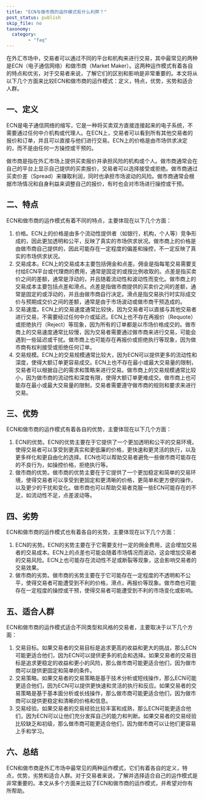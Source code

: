```yaml
---
title: "ECN与做市商的运作模式有什么利弊？"
post_status: publish
skip_file: no
taxonomy:
  category:
        - "faq"
---
```


在外汇市场中，交易者可以通过不同的平台和机构来进行交易，其中最常见的两种是ECN（电子通信网络）和做市商（Market Maker）。这两种运作模式有着各自的特点和优劣，对于交易者来说，了解它们的区别和影响是非常重要的。本文将从以下几个方面来比较ECN和做市商的运作模式：定义，特点，优势，劣势和适合人群。

## 一、定义

ECN是电子通信网络的缩写，它是一种将买卖双方直接连接起来的电子系统，不需要通过任何中介机构或代理人。在ECN上，交易者可以看到所有其他交易者的报价和订单，并且可以直接与他们进行交易。ECN上的价格是由市场供求决定的，而不是由任何一方操控或干预的。

做市商是指在外汇市场上提供买卖报价并承担风险的机构或个人。做市商通常会在自己的平台上显示自己提供的买卖报价，交易者可以选择接受或拒绝。做市商通过买卖价差（Spread）来赚取利润，同时也承担市场波动的风险。做市商通常会根据市场情况和自身利益来调整自己的报价，有时也会对市场进行操控或干预。

## 二、特点

ECN和做市商的运作模式有着不同的特点，主要体现在以下几个方面：

1. 价格。ECN上的价格是由多个流动性提供者（如银行，机构，个人等）竞争形成的，因此更加透明和公平，反映了真实的市场供求状况。做市商上的价格是由做市商自己提供的，因此可能存在一定程度的偏差和操控，不一定反映了真实的市场供求状况。
2. 交易成本。ECN上的交易成本主要包括佣金和点差。佣金是指每笔交易需要支付给ECN平台或代理商的费用，通常是固定的或按比例收取的。点差是指买卖价之间的差额，通常是浮动的，并且随着流动性和波动性而变化。做市商上的交易成本主要包括点差和滑点。点差是指做市商提供的买卖价之间的差额，通常是固定的或浮动的，并且由做市商自行决定。滑点是指交易执行时实际成交价与预期成交价之间的差额，通常是由于市场波动或做市商干预造成的。
3. 交易速度。ECN上的交易速度通常比较快，因为交易者可以直接与其他交易者进行交易，不需要经过任何中介或延迟。ECN上也不存在再报价（Requote）或拒绝执行（Reject）等现象，因为所有的订单都是以市场价格成交的。做市商上的交易速度通常比较慢，因为交易者需要通过做市商来进行交易，可能会遇到一些延迟或干扰。做市商上也可能存在再报价或拒绝执行等现象，因为做市商有权利接受或拒绝任何订单。
4. 交易规模。ECN上的交易规模通常比较大，因为ECN可以提供更多的流动性和深度，使得大额订单更容易成交。ECN上也不存在最小或最大交易量的限制，交易者可以根据自己的需求和策略来进行交易。做市商上的交易规模通常比较小，因为做市商的流动性和深度有限，使得大额订单更难成交。做市商上也可能存在最小或最大交易量的限制，交易者需要遵守做市商的规则和要求来进行交易。

## 三、优势

ECN和做市商的运作模式有着各自的优势，主要体现在以下几个方面：

1. ECN的优势。ECN的优势主要在于它提供了一个更加透明和公平的交易环境，使得交易者可以享受到更真实和更低廉的价格，更快速和更灵活的执行，以及更多样化和更自由化的选择。ECN也可以帮助交易者避免一些做市商可能存在的不良行为，如操控价格，拒绝执行等。
2. 做市商的优势。做市商的优势主要在于它提供了一个更加稳定和简单的交易环境，使得交易者可以享受到更固定和更清晰的价格，更简单和更方便的操作，以及更少的干扰和变化。做市商也可以帮助交易者克服一些ECN可能存在的不足，如流动性不足，点差波动等。

## 四、劣势

ECN和做市商的运作模式也有着各自的劣势，主要体现在以下几个方面：

1. ECN的劣势。ECN的劣势主要在于它需要支付一定的佣金费用，这会增加交易者的交易成本。ECN上的点差也可能会随着市场情况而波动，这会增加交易者的交易风险。ECN上也可能存在流动性不足或断裂等现象，这会影响交易者的交易效果。
2. 做市商的劣势。做市商的劣势主要在于它可能存在一定程度的不透明和不公平，使得交易者可能遭受到不利的价格，滑点，再报价等现象。做市商也可能存在一定程度的操控或干预，使得交易者可能遭受到不利的市场变化或影响。

## 五、适合人群

ECN和做市商的运作模式适合不同类型和风格的交易者，主要取决于以下几个方面：

1. 交易目标。如果交易者的交易目标是追求更高的收益和更大的挑战，那么ECN可能更适合他们，因为ECN可以提供更多的机会和选择。如果交易者的交易目标是追求更稳定的收益和更小的风险，那么做市商可能更适合他们，因为做市商可以提供更固定和简单的条件。
2. 交易策略。如果交易者的交易策略是基于技术分析或短线操作，那么ECN可能更适合他们，因为ECN可以提供更快速和灵活的执行和反应。如果交易者的交易策略是基于基本面分析或长线操作，那么做市商可能更适合他们，因为做市商可以提供更稳定和清晰的价格和信息。
3. 交易经验。如果交易者的交易经验比较丰富和成熟，那么ECN可能更适合他们，因为ECN可以让他们充分发挥自己的能力和判断。如果交易者的交易经验比较缺乏和初级，那么做市商可能更适合他们，因为做市商可以让他们更容易上手和学习。

## 六、总结

ECN和做市商是外汇市场中最常见的两种运作模式，它们有着各自的定义，特点，优势，劣势和适合人群。对于交易者来说，了解并选择适合自己的运作模式是非常重要的。本文从多个方面来比较了ECN和做市商的运作模式，并希望对你有所帮助。
